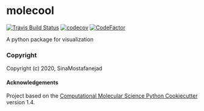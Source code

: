 molecool
==============================
[//]: # (Badges)
[![Travis Build Status](https://travis-ci.com/REPLACE_WITH_OWNER_ACCOUNT/molecool.svg?branch=master)](https://travis-ci.com/REPLACE_WITH_OWNER_ACCOUNT/molecool)
[![codecov](https://codecov.io/gh/REPLACE_WITH_OWNER_ACCOUNT/molecool/branch/master/graph/badge.svg)](https://codecov.io/gh/REPLACE_WITH_OWNER_ACCOUNT/molecool/branch/master)
[![CodeFactor](https://www.codefactor.io/repository/github/sinamostafanejad/mock_repo/badge)](https://www.codefactor.io/repository/github/sinamostafanejad/mock_repo)


A python package for visualization

### Copyright

Copyright (c) 2020, SinaMostafanejad


#### Acknowledgements
 
Project based on the 
[Computational Molecular Science Python Cookiecutter](https://github.com/molssi/cookiecutter-cms) version 1.4.
